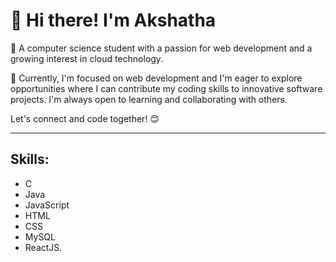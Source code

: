 # **👋 Hi there! I'm Akshatha**

🌟 A computer science student with a passion for web development and a growing interest in cloud technology.

🌟 Currently, I'm focused on web development and I'm eager to explore opportunities where I can contribute my coding skills to innovative software projects. I'm always open to learning and collaborating with others.

Let's connect and code together! 😊
___
## **Skills:**

- C
- Java
- JavaScript
- HTML
- CSS
- MySQL
- ReactJS.


